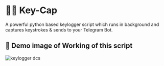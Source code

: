 # 🧑‍💻 Key-Cap
A powerful python based keylogger script which runs in background and captures keystrokes &amp; sends to your Telegram Bot. 

## 📜 Demo image of Working of this script

![keylogger dcs](https://github.com/Yashparwal1/key-cap/assets/54176283/9f85f5f6-b4cc-48db-98c7-b7005c8b43c4)
